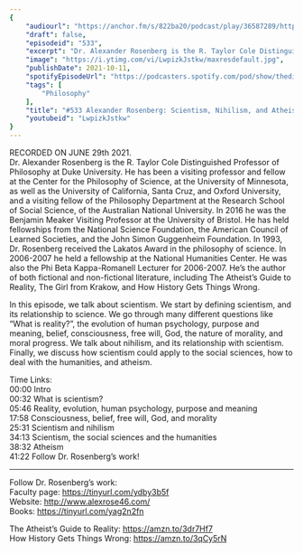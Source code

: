 ```yaml
---
{
	"audiourl": "https://anchor.fm/s/822ba20/podcast/play/36587289/https%3A%2F%2Fd3ctxlq1ktw2nl.cloudfront.net%2Fstaging%2F2021-6-2%2F88b61354-9fbf-1210-90b0-fdea10e15984.m4a",
	"draft": false,
	"episodeid": "533",
	"excerpt": "Dr. Alexander Rosenberg is the R. Taylor Cole Distinguished Professor of Philosophy at Duke University. He has been a visiting professor and fellow at the Center for the Philosophy of Science, at the University of Minnesota, as well as the University of California, Santa Cruz, and Oxford University, and a visiting fellow of the Philosophy Department at the Research School of Social Science, of the Australian National University. In 2016 he was the Benjamin Meaker Visiting Professor at the University of Bristol. He has held fellowships from the National Science Foundation, the American Council of Learned Societies, and the John Simon Guggenheim Foundation. In 1993, Dr. Rosenberg received the Lakatos Award in the philosophy of science. In 2006-2007 he held a fellowship at the National Humanities Center. He was also the Phi Beta Kappa-Romanell Lecturer for 2006-2007. He’s the author of both fictional and non-fictional literature, including The Atheist’s Guide to Reality, The Girl from Krakow, and How History Gets Things Wrong.",
	"image": "https://i.ytimg.com/vi/LwpizkJstkw/maxresdefault.jpg",
	"publishDate": 2021-10-11,
	"spotifyEpisodeUrl": "https://podcasters.spotify.com/pod/show/thedissenter/episodes/533-Alexander-Rosenberg-Scientism--Nihilism--and-Atheism-e13r2ap",
	"tags": [
		"Philosophy"
	],
	"title": "#533 Alexander Rosenberg: Scientism, Nihilism, and Atheism",
	"youtubeid": "LwpizkJstkw"
}
---
```

RECORDED ON JUNE 29th 2021.  
Dr. Alexander Rosenberg is the R. Taylor Cole Distinguished Professor of Philosophy at Duke University. He has been a visiting professor and fellow at the Center for the Philosophy of Science, at the University of Minnesota, as well as the University of California, Santa Cruz, and Oxford University, and a visiting fellow of the Philosophy Department at the Research School of Social Science, of the Australian National University. In 2016 he was the Benjamin Meaker Visiting Professor at the University of Bristol. He has held fellowships from the National Science Foundation, the American Council of Learned Societies, and the John Simon Guggenheim Foundation. In 1993, Dr. Rosenberg received the Lakatos Award in the philosophy of science. In 2006-2007 he held a fellowship at the National Humanities Center. He was also the Phi Beta Kappa-Romanell Lecturer for 2006-2007. He’s the author of both fictional and non-fictional literature, including The Atheist’s Guide to Reality, The Girl from Krakow, and How History Gets Things Wrong.

In this episode, we talk about scientism. We start by defining scientism, and its relationship to science. We go through many different questions like “What is reality?”, the evolution of human psychology, purpose and meaning, belief, consciousness, free will, God, the nature of morality, and moral progress. We talk about nihilism, and its relationship with scientism. Finally, we discuss how scientism could apply to the social sciences, how to deal with the humanities, and atheism.

Time Links:  
<time>00:00</time> Intro  
<time>00:32</time> What is scientism?  
<time>05:46</time> Reality, evolution, human psychology, purpose and meaning  
<time>17:58</time> Consciousness, belief, free will, God, and morality  
<time>25:31</time> Scientism and nihilism  
<time>34:13</time> Scientism, the social sciences and the humanities  
<time>38:32</time> Atheism  
<time>41:22</time> Follow Dr. Rosenberg’s work!

---

Follow Dr. Rosenberg’s work:  
Faculty page: https://tinyurl.com/ydby3b5f  
Website: http://www.alexrose46.com/  
Books: https://tinyurl.com/yag2n2fn

The Atheist’s Guide to Reality: https://amzn.to/3dr7Hf7  
How History Gets Things Wrong: https://amzn.to/3qCy5rN
